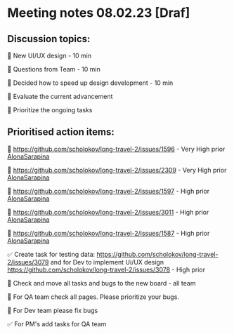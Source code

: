 # Meeting notes 08.02.23 [Draf] 

## Discussion topics: 

:black_square_button: New UI/UX design  - 10 min

:black_square_button: Questions from Team - 10 min 

:black_square_button:  Decided how to speed up design development  - 10 min 

:black_square_button:  Evaluate the current advancement

:black_square_button: Prioritize the ongoing tasks 

## Prioritised action items:   

:black_square_button: https://github.com/scholokov/long-travel-2/issues/1596 - Very High prior [AlonaSarapina](https://github.com/AlonaSarapina) 

:black_square_button: https://github.com/scholokov/long-travel-2/issues/2309 - Very High prior [AlonaSarapina](https://github.com/AlonaSarapina)  

:black_square_button: https://github.com/scholokov/long-travel-2/issues/1597 - High prior [AlonaSarapina](https://github.com/AlonaSarapina)  

:black_square_button: https://github.com/scholokov/long-travel-2/issues/3011 - High prior [AlonaSarapina](https://github.com/AlonaSarapina)   

:black_square_button: https://github.com/scholokov/long-travel-2/issues/1587 - High prior [AlonaSarapina](https://github.com/AlonaSarapina)   

:white_check_mark:  Create task for testing data: https://github.com/scholokov/long-travel-2/issues/3079 and for Dev to implement Ui/UX design https://github.com/scholokov/long-travel-2/issues/3078 - High prior

:black_square_button: Check and move all tasks and bugs to the new board - all team 

:black_square_button: For QA team check all pages. Please prioritize your bugs. 

:black_square_button: For Dev team please fix bugs 

:white_check_mark:  For PM's add tasks for QA team 
